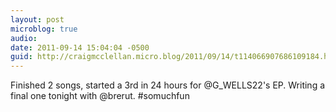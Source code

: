 ```yaml
---
layout: post
microblog: true
audio: 
date: 2011-09-14 15:04:04 -0500
guid: http://craigmcclellan.micro.blog/2011/09/14/t114066907686109184.html
---
```

Finished 2 songs, started a 3rd in 24 hours for @G_WELLS22's EP. Writing a final one tonight with @brerut. #somuchfun
